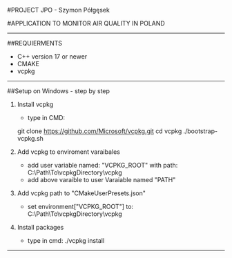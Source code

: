 ﻿#PROJECT JPO - Szymon Półgęsek

#APPLICATION TO MONITOR AIR QUALITY IN POLAND
_______________________________________________________________________________

##REQUIERMENTS
- C++ version 17 or newer
- CMAKE
- vcpkg
______________________________________________________________________________

##Setup on Windows - step by step

1. Install vcpkg 
	- type in CMD:
																					
	git clone https://github.com/Microsoft/vcpkg.git
	cd vcpkg
	./bootstrap-vcpkg.sh


2. Add vcpkg to enviroment varaibales
	- add user variable named: "VCPKG_ROOT" with path: C:\Path\To\vcpkgDirectory\vcpkg
	- add above varaible to user Varaiable named "PATH"

3. Add vcpkg path to "CMakeUserPresets.json"
	- set environment["VCPKG_ROOT"] to: C:\Path\To\vcpkgDirectory\vcpkg

4. Install packages

	- type in cmd: 
	./vcpkg install

 ______________________________________________________________________________

